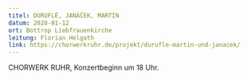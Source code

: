 ```yaml
---
titel: DURUFLÉ, JANÁĈEK, MARTIN
datum: 2020-01-12
ort: Bottrop Liebfrauenkirche
leitung: Florian Helgath
link: https://chorwerkruhr.de/projekt/durufle-martin-und-janacek/
---
```

CHORWERK RUHR, 
Konzertbeginn um 18 Uhr.
